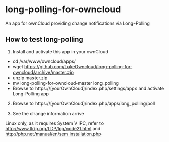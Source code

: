 # long-polling-for-owncloud
An app for ownCloud providing change notifications via Long-Polling

How to test long-polling
------------------------

1. Install and activate this app in your ownCloud

  - cd /var/www/owncloud/apps/
  - wget https://github.com/LukeOwncloud/long-polling-for-owncloud/archive/master.zip
  - unzip master.zip
  - mv long-polling-for-owncloud-master long_polling
  - Browse to https://[yourOwnCloud]/index.php/settings/apps and activate Long-Polling app
  
2. Browse to https://[yourOwnCloud]/index.php/apps/long_polling/poll

3. See the change information arrive

Linux only, as it requires System V IPC, refer to http://www.tldp.org/LDP/lpg/node21.html and http://php.net/manual/en/sem.installation.php
